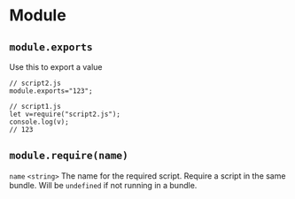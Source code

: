 # Module

## `module.exports`
Use this to export a value
```
// script2.js
module.exports="123";
```
```
// script1.js
let v=require("script2.js");
console.log(v);
// 123
```

## `module.require(name)`
`name` `<string>` The name for the required script.
Require a script in the same bundle. Will be `undefined` if not running in a bundle.
